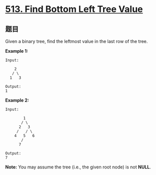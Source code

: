 # [513. Find Bottom Left Tree Value](https://leetcode.com/problems/find-bottom-left-tree-value/)


## 题目

Given a binary tree, find the leftmost value in the last row of the tree.

**Example 1:**

    Input:

        2
       / \
      1   3

    Output:
    1

**Example 2:**

    Input:

            1
           / \
          2   3
         /   / \
        4   5   6
           /
          7

    Output:
    7

**Note:** You may assume the tree (i.e., the given root node) is not **NULL**.
